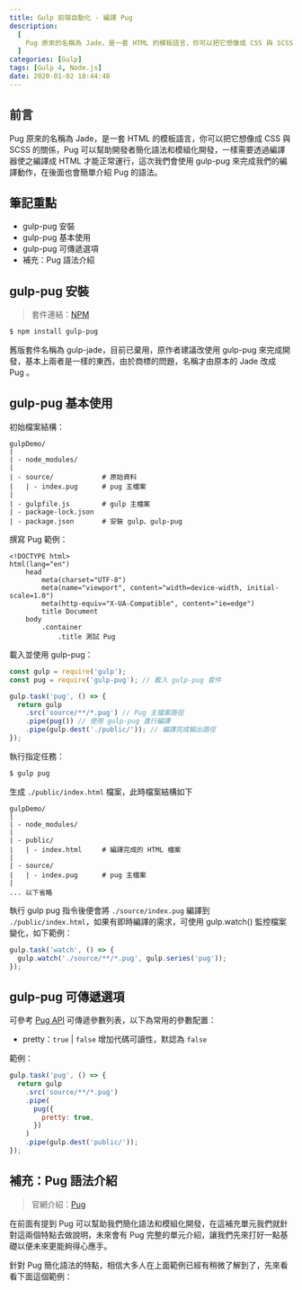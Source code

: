 ```yaml
---
title: Gulp 前端自動化 - 編譯 Pug
description:
  [
    Pug 原來的名稱為 Jade，是一套 HTML 的模板語言，你可以把它想像成 CSS 與 SCSS 的關係，Pug 可以幫助開發者簡化語法和模組化開發，一樣需要透過編譯器使之編譯成 HTML 才能正常運行，這次我們會使用 gulp-pug 來完成我們的編譯動作，同時也會簡單介紹 Pug 的語法。,
  ]
categories: [Gulp]
tags: [Gulp 4, Node.js]
date: 2020-01-02 18:44:48
---
```


## 前言

Pug 原來的名稱為 Jade，是一套 HTML 的模板語言，你可以把它想像成 CSS 與 SCSS 的關係，Pug 可以幫助開發者簡化語法和模組化開發，一樣需要透過編譯器使之編譯成 HTML 才能正常運行，這次我們會使用 gulp-pug 來完成我們的編譯動作，在後面也會簡單介紹 Pug 的語法。

## 筆記重點

- gulp-pug 安裝
- gulp-pug 基本使用
- gulp-pug 可傳遞選項
- 補充：Pug 語法介紹

## gulp-pug 安裝

> 套件連結：[NPM](https://www.npmjs.com/package/gulp-pug)

```bash
$ npm install gulp-pug
```

舊版套件名稱為 gulp-jade，目前已棄用，原作者建議改使用 gulp-pug 來完成開發，基本上兩者是一樣的東西，由於商標的問題，名稱才由原本的 Jade 改成 Pug 。

## gulp-pug 基本使用

初始檔案結構：

```plain
gulpDemo/
|
| - node_modules/
|
| - source/            # 原始資料
|   | - index.pug      # pug 主檔案
|
| - gulpfile.js        # gulp 主檔案
| - package-lock.json
| - package.json       # 安裝 gulp、gulp-pug
```

撰寫 Pug 範例：

```pug
<!DOCTYPE html>
html(lang="en")
    head
        meta(charset="UTF-8")
        meta(name="viewport", content="width=device-width, initial-scale=1.0")
        meta(http-equiv="X-UA-Compatible", content="ie=edge")
        title Document
    body
        .container
            .title 測試 Pug
```

載入並使用 gulp-pug：

```js
const gulp = require('gulp');
const pug = require('gulp-pug'); // 載入 gulp-pug 套件

gulp.task('pug', () => {
  return gulp
    .src('source/**/*.pug') // Pug 主檔案路徑
    .pipe(pug()) // 使用 gulp-pug 進行編譯
    .pipe(gulp.dest('./public/')); // 編譯完成輸出路徑
});
```

執行指定任務：

```bash
$ gulp pug
```

生成 `./public/index.html` 檔案，此時檔案結構如下

```plain
gulpDemo/
|
| - node_modules/
|
| - public/
|   | - index.html     # 編譯完成的 HTML 檔案
|
| - source/
|   | - index.pug      # pug 主檔案
|
... 以下省略
```

執行 gulp pug 指令後便會將 `./source/index.pug` 編譯到 `./public/index.html`，如果有即時編譯的需求，可使用 gulp.watch() 監控檔案變化，如下範例：

```js
gulp.task('watch', () => {
  gulp.watch('./source/**/*.pug', gulp.series('pug'));
});
```

## gulp-pug 可傳遞選項

可參考 [Pug API](https://pugjs.org/api/reference.html) 可傳遞參數列表，以下為常用的參數配置：

- pretty：`true` | `false`
  增加代碼可讀性，默認為 `false`

範例：

```js
gulp.task('pug', () => {
  return gulp
    .src('source/**/*.pug')
    .pipe(
      pug({
        pretty: true,
      })
    )
    .pipe(gulp.dest('public/'));
});
```

## 補充：Pug 語法介紹

> 官網介紹：[Pug](https://pugjs.org/api/getting-started.html)

在前面有提到 Pug 可以幫助我們簡化語法和模組化開發，在這補充單元我們就針對這兩個特點去做說明，未來會有 Pug 完整的單元介紹，讓我們先來打好一點基礎以便未來更能夠得心應手。

針對 Pug 簡化語法的特點，相信大多人在上面範例已經有稍微了解到了，先來看看下面這個範例：
